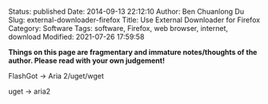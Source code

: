 Status: published
Date: 2014-09-13 22:12:10
Author: Ben Chuanlong Du
Slug: external-downloader-firefox
Title: Use External Downloader for Firefox
Category: Software
Tags: software, Firefox, web browser, internet, download
Modified: 2021-07-26 17:59:58

**Things on this page are fragmentary and immature notes/thoughts of the author. Please read with your own judgement!**

FlashGot -> Aria 2/uget/wget

uget -> aria2
